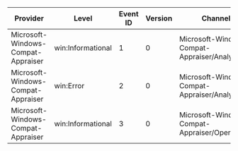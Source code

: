 Provider                            |  Level              |  Event ID  |  Version  |  Channel                                         |  Task  |  Opcode  |  Keyword  |  Message
------------------------------------|---------------------|------------|-----------|--------------------------------------------------|--------|----------|-----------|---------
Microsoft-Windows-Compat-Appraiser  |  win:Informational  |  1         |  0        |  Microsoft-Windows-Compat-Appraiser/Analytic     |        |          |  Info     |
Microsoft-Windows-Compat-Appraiser  |  win:Error          |  2         |  0        |  Microsoft-Windows-Compat-Appraiser/Analytic     |        |          |  Error    |
Microsoft-Windows-Compat-Appraiser  |  win:Informational  |  3         |  0        |  Microsoft-Windows-Compat-Appraiser/Operational  |        |          |           |